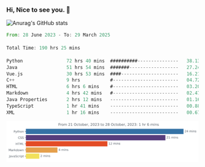### Hi, Nice to see you. 👋

<!--
**EtherFin/EtherFin** is a ✨ _special_ ✨ repository because its `README.md` (this file) appears on your GitHub profile.

Here are some ideas to get you started:

- 🔭 I’m currently working on ...
- 🌱 I’m currently learning ...
- 👯 I’m looking to collaborate on ...
- 🤔 I’m looking for help with ...
- 💬 Ask me about ...
- 📫 How to reach me: ...
- 😄 Pronouns: ...
- ⚡ Fun fact: ...
-->


![Anurag's GitHub stats](https://github-readme-stats.vercel.app/api?username=EtherFin&bg_color=30,e96443,e97f43,e99943,e9b443,e9ce43,e9e843,d3e943,bee943,a9e943,94e943&title_color=fff&text_color=000&show_icons=true&icon_color=000)


<!--START_SECTION:waka-->

```rust
From: 28 June 2023 - To: 29 March 2025

Total Time: 190 hrs 25 mins

Python                72 hrs 40 mins  ##########---------------   38.13 %
Java                  51 hrs 54 mins  #######------------------   27.24 %
Vue.js                30 hrs 53 mins  ####---------------------   16.21 %
C++                   9 hrs           #------------------------   04.72 %
HTML                  6 hrs 6 mins    #------------------------   03.20 %
Markdown              4 hrs 42 mins   #------------------------   02.47 %
Java Properties       2 hrs 12 mins   -------------------------   01.16 %
TypeScript            1 hr 41 mins    -------------------------   00.88 %
XML                   1 hr 16 mins    -------------------------   00.67 %
```

<!--END_SECTION:waka-->

<img
  src="https://github.com/EtherFin/EtherFin/blob/master/images/stat.svg"
  alt="Work Dashboard"
/>

